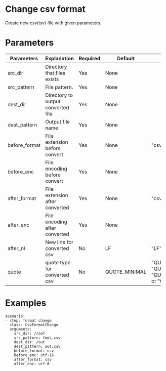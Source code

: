 # Change csv format
Create new csv(tsv) file with given parameters.

# Parameters
|Parameters|Explanation|Required|Default|Remarks|
|----------|-----------|--------|-------|-------|
|src_dir|Directory that files exists|Yes|None||
|src_pattern|File pattern.|Yes|None||
|dest_dir|Directory to output converted file|Yes|None|
|dest_pattern|Output file name|Yes|None||
|before_format|File extension before convert|Yes|None|"csv" or "tsv"|
|before_enc|File encoding before convert|Yes|None||
|after_format|File extension after converted|Yes|None|"csv" or "tsv"|
|after_enc|File encoding after converted|Yes|None||
|after_nl|New line for converted csv|No|LF|"LF" or "CR" or "CRLF"|
|quote|quote type for converted csv|No|QUOTE_MINIMAL|"QUOTE_ALL" or "QUOTE_MINIMAL" or "QUOTE_NONNUMERIC" or "QUOTE_NONE"|

# Examples
```
scenario:
- step: format change
  class: CsvFormatChange
  arguments:
    src_dir: /root
    src_pattern: foo\.csv
    dest_dir: /out
    dest_pattern: out.csv
    before_format: csv
    before_enc: utf-16
    after_format: csv
    after_enc: urf-8
```